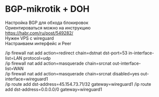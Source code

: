 # BGP-mikrotik + DOH
Настройка BGP для обхода блокировок  
Ориентироваться можно на инструкцию https://habr.com/ru/post/549282/  
Нужен VPS с wireguard  
Настраиваем интерфейс и Peer  

/ip firewall nat add action=redirect chain=dstnat dst-port=53 in-interface-list=LAN protocol=udp  
/ip firewall nat add action=masquerade chain=srcnat out-interface-list=WAN  
/ip firewall nat add action=masquerade chain=srcnat disabled=yes out-interface=wireguard1  
/ip route add dst-address=45.154.73.71/32 gateway=wireguard1
/ip route add dst-address=0.0.0.0/0 gateway=wireguard1 <!-- Этот маршрут нужно добавить для возможности таргетного перенаправления сайтов через вкладку Firewall/Address List --> 
